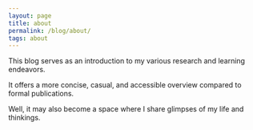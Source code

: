 ```yaml
---
layout: page
title: about
permalink: /blog/about/
tags: about
---
```


This blog serves as an introduction to my various research and learning endeavors.

It offers a more concise, casual, and accessible overview compared to formal publications.

Well, it may also become a space where I share glimpses of my life and thinkings.
